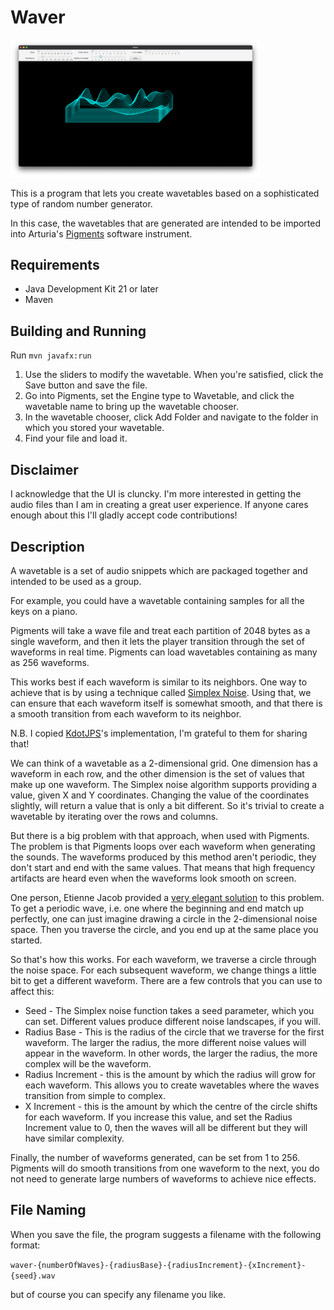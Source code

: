 # Waver

<img src="doc/waver-screenshot.png" alt="screenshot" width="400"/>

This is a program that lets you create wavetables based on a sophisticated type of random number generator.

In this case, the wavetables that are generated are intended to be imported into
Arturia's [Pigments](https://www.arturia.com/products/software-instruments/pigments/overview) software instrument.

## Requirements

* Java Development Kit 21 or later
* Maven

## Building and Running

Run `mvn javafx:run`

1. Use the sliders to modify the wavetable. When you're satisfied, click the Save button and save the file.
2. Go into Pigments, set the Engine type to Wavetable, and click the wavetable name to bring up the wavetable chooser.
3. In the wavetable chooser, click Add Folder and navigate to the folder in which you stored your wavetable.
4. Find your file and load it.

## Disclaimer

I acknowledge that the UI is cluncky. 
I'm more interested in getting the audio files than I am in creating a great user experience.
If anyone cares enough about this I'll gladly accept code contributions!

## Description

A wavetable is a set of audio snippets which are packaged together and intended to be used as a group.

For example, you could have a wavetable containing samples for all the keys on a piano.

Pigments will take a wave file and treat each partition of 2048 bytes as a single waveform,
and then it lets the player transition through the set of waveforms in real time.
Pigments can load wavetables containing as many as 256 waveforms.

This works best if each waveform is similar to its neighbors.
One way to achieve that is by using a technique called [Simplex Noise](https://en.wikipedia.org/wiki/Simplex_noise).
Using that, we can ensure that each waveform itself is somewhat smooth, 
and that there is a smooth transition from each waveform to its neighbor.

N.B. I copied [KdotJPS](https://github.com/KdotJPG/OpenSimplex2)'s implementation, I'm grateful to them for sharing that!

We can think of a wavetable as a 2-dimensional grid. One dimension has a waveform in each row, 
and the other dimension is the set of values that make up one waveform.
The Simplex noise algorithm supports providing a value, given X and Y coordinates.
Changing the value of the coordinates slightly, will return a value that is only a bit different. 
So it's trivial to create a wavetable by iterating over the rows and columns.

But there is a big problem with that approach, when used with Pigments.
The problem is that Pigments loops over each waveform when generating the sounds.
The waveforms produced by this method aren't periodic, they don't start and end with the same values.
That means that high frequency artifacts are heard even when the waveforms look smooth on screen.

One person, Etienne Jacob provided a [very elegant solution](https://bleuje.com/tutorial3/) to this problem.
To get a periodic wave, i.e. one where the beginning and end match up perfectly, one can just
imagine drawing a circle in the 2-dimensional noise space.
Then you traverse the circle, and you end up at the same place you started.

So that's how this works. For each waveform, we traverse a circle through the noise space.
For each subsequent waveform, we change things a little bit to get a different waveform.
There are a few controls that you can use to affect this:

* Seed - The Simplex noise function takes a seed parameter, which you can set. Different values produce different noise landscapes, if you will.
* Radius Base - This is the radius of the circle that we traverse for the first waveform. 
The larger the radius, the more different noise values will appear in the waveform. 
In other words, the larger the radius, the more complex will be the waveform.
* Radius Increment - this is the amount by which the radius will grow for each waveform.
This allows you to create wavetables where the waves transition from simple to complex.
* X Increment - this is the amount by which the centre of the circle shifts for each waveform.
If you increase this value, and set the Radius Increment value to 0, then the waves will all be different
but they will have similar complexity.

Finally, the number of waveforms generated, can be set from 1 to 256. Pigments will do smooth transitions
from one waveform to the next, you do not need to generate large numbers of waveforms to achieve nice effects.

## File Naming

When you save the file, the program suggests a filename with the following format:

`waver-{numberOfWaves}-{radiusBase}-{radiusIncrement}-{xIncrement}-{seed}.wav`

but of course you can specify any filename you like.

